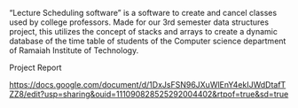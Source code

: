 “Lecture Scheduling software” is a software to create and cancel classes used by college professors. Made for our 3rd semester data structures project, this utilizes the concept of stacks and arrays to create a dynamic database of the time table of students of the Computer science department of Ramaiah Institute of Technology.



Project Report 

https://docs.google.com/document/d/1DxJsFSN96JXuWlEnY4ekIJWdDtafTZZ8/edit?usp=sharing&ouid=111090828525292004402&rtpof=true&sd=true
